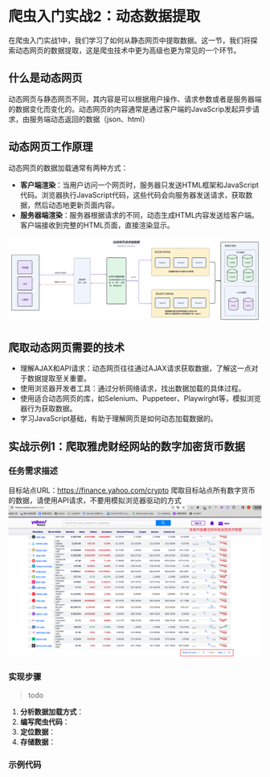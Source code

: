 # 爬虫入门实战2：动态数据提取

在爬虫入门实战1中，我们学习了如何从静态网页中提取数据。这一节，我们将探索动态网页的数据提取，这是爬虫技术中更为高级也更为常见的一个环节。

## 什么是动态网页

动态网页与静态网页不同，其内容是可以根据用户操作、请求参数或者是服务器端的数据变化而变化的。动态网页的内容通常是通过客户端的JavaScrip发起异步请求，由服务端动态返回的数据（json、html）

## 动态网页工作原理

动态网页的数据加载通常有两种方式：

- **客户端渲染**：当用户访问一个网页时，服务器只发送HTML框架和JavaScript代码。浏览器执行JavaScript代码，这些代码会向服务器发送请求，获取数据，然后动态地更新页面内容。
- **服务器端渲染**：服务器根据请求的不同，动态生成HTML内容发送给客户端。客户端接收到完整的HTML页面，直接渲染显示。

![](../static/images/1000000011.png)

## 爬取动态网页需要的技术
- 理解AJAX和API请求：动态网页往往通过AJAX请求获取数据，了解这一点对于数据提取至关重要。
- 使用浏览器开发者工具：通过分析网络请求，找出数据加载的具体过程。
- 使用适合动态网页的库，如Selenium、Puppeteer、Playwirght等，模拟浏览器行为获取数据。
- 学习JavaScript基础，有助于理解网页是如何动态加载数据的。

## 实战示例1：爬取雅虎财经网站的数字加密货币数据

### 任务需求描述
目标站点URL：https://finance.yahoo.com/crypto
爬取目标站点所有数字货币的数据，请使用API请求，不要用模拟浏览器驱动的方式
![img.png](../static/images/1000000012.png)

### 实现步骤
> todo

1. **分析数据加载方式**：
2. **编写爬虫代码**：
3. **定位数据**：
4. **存储数据**：

### 示例代码

```python
```
